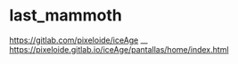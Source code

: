# last_mammoth

https://gitlab.com/pixeloide/iceAge __
https://pixeloide.gitlab.io/iceAge/pantallas/home/index.html
